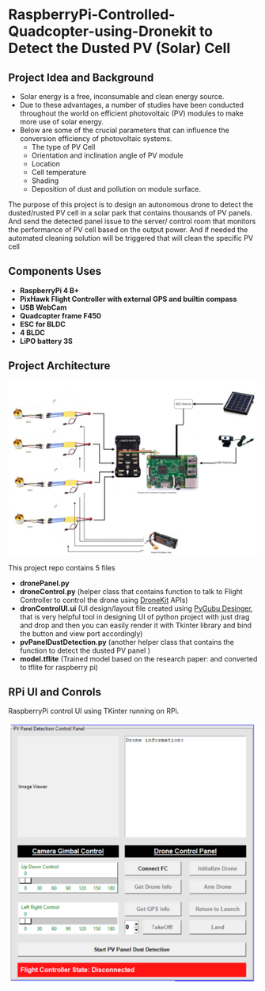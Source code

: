 # RaspberryPi-Controlled-Quadcopter-using-Dronekit to Detect the Dusted PV (Solar) Cell



## Project Idea and Background
* Solar energy is a free, inconsumable and clean energy source. 
* Due to these advantages, a number of studies have been conducted throughout the world on efficient photovoltaic (PV) modules to make more use of solar energy. 
* Below are some of the crucial parameters that can influence the conversion efficiency of photovoltaic systems. 
  * The type of PV Cell
  * Orientation and inclination angle of PV module
  * Location
  * Cell temperature
  * Shading
  * Deposition of dust and pollution on module surface.


The purpose of this project is to design an autonomous drone to detect the dusted/rusted PV cell in a solar park that contains thousands of PV panels. And send the detected panel issue to the server/ control room that monitors the performance of PV cell based on the output power. And if needed the automated cleaning solution will be triggered that will clean the specific PV cell


## Components Uses
* **RaspberryPi 4 B+**
* **PixHawk Flight Controller with external GPS and builtin compass**
* **USB WebCam**
* **Quadcopter frame F450**
* **ESC for BLDC**
* **4 BLDC**
* **LiPO battery 3S**


## Project Architecture
![Drone Architecture](https://github.com/eengrhassaan/RaspberryPi-Controlled-Quadcopter-using-Dronekit/blob/master/img/Drone%20Architecture.png?raw=true)

This project repo contains 5 files

* **dronePanel.py**
* **droneControl.py** (helper class that contains function to talk to Flight Controller to control the drone using [DroneKit](https://dronekit-python.readthedocs.io/en/latest/) APIs)
* **dronControlUI.ui** (UI design/layout file created using [PyGubu Desinger](https://github.com/alejandroautalan/pygubu-designer), that is very helpful tool in designing UI of python project with just drag and drop and then you can easily render it with Tkinter library and bind the button and view port accordingly)
* **pvPanelDustDetection.py** (another helper class that contains the function to detect the dusted PV panel )
* **model.tflite** (Trained model based on the research paper:  and converted to tflite for raspberry pi)

## RPi UI and Conrols
RaspberryPi control UI using TKinter running on RPi.

![RPi UI of APP](https://github.com/eengrhassaan/RaspberryPi-Controlled-Quadcopter-using-Dronekit/blob/master/img/RPI%20UI%20Control.png?raw=true)
